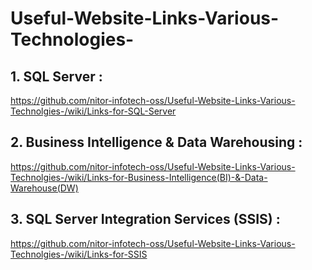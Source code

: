 # Useful-Website-Links-Various-Technologies-

## 1. SQL Server : 
https://github.com/nitor-infotech-oss/Useful-Website-Links-Various-Technolgies-/wiki/Links-for-SQL-Server

## 2. Business Intelligence & Data Warehousing : 

https://github.com/nitor-infotech-oss/Useful-Website-Links-Various-Technolgies-/wiki/Links-for-Business-Intelligence(BI)-&-Data-Warehouse(DW)

## 3. SQL Server Integration Services (SSIS) :

https://github.com/nitor-infotech-oss/Useful-Website-Links-Various-Technolgies-/wiki/Links-for-SSIS
